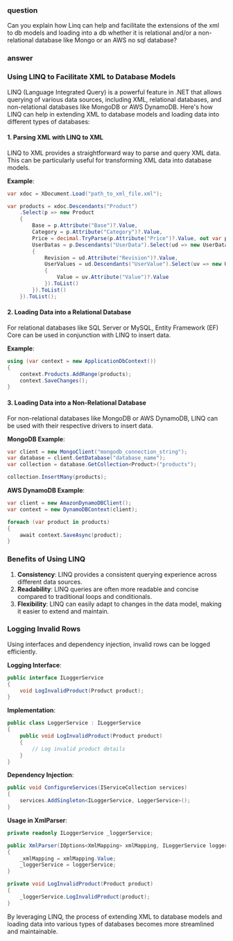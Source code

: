 ### question
Can you explain how Linq can help and facilitate the extensions of the xml to db models and loading into a db whether it is relational and/or a non-relational database like Mongo or an AWS no sql database?

### answer
### Using LINQ to Facilitate XML to Database Models

LINQ (Language Integrated Query) is a powerful feature in .NET that allows querying of various data sources, including XML, relational databases, and non-relational databases like MongoDB or AWS DynamoDB. Here's how LINQ can help in extending XML to database models and loading data into different types of databases:

#### 1. Parsing XML with LINQ to XML

LINQ to XML provides a straightforward way to parse and query XML data. This can be particularly useful for transforming XML data into database models.

**Example**:
```csharp
var xdoc = XDocument.Load("path_to_xml_file.xml");

var products = xdoc.Descendants("Product")
    .Select(p => new Product
    {
        Base = p.Attribute("Base")?.Value,
        Category = p.Attribute("Category")?.Value,
        Price = decimal.TryParse(p.Attribute("Price")?.Value, out var price) ? price : (decimal?)null,
        UserDatas = p.Descendants("UserData").Select(ud => new UserData
        {
            Revision = ud.Attribute("Revision")?.Value,
            UserValues = ud.Descendants("UserValue").Select(uv => new UserValue
            {
                Value = uv.Attribute("Value")?.Value
            }).ToList()
        }).ToList()
    }).ToList();
```

#### 2. Loading Data into a Relational Database

For relational databases like SQL Server or MySQL, Entity Framework (EF) Core can be used in conjunction with LINQ to insert data.

**Example**:
```csharp
using (var context = new ApplicationDbContext())
{
    context.Products.AddRange(products);
    context.SaveChanges();
}
```

#### 3. Loading Data into a Non-Relational Database

For non-relational databases like MongoDB or AWS DynamoDB, LINQ can be used with their respective drivers to insert data.

**MongoDB Example**:
```csharp
var client = new MongoClient("mongodb_connection_string");
var database = client.GetDatabase("database_name");
var collection = database.GetCollection<Product>("products");

collection.InsertMany(products);
```

**AWS DynamoDB Example**:
```csharp
var client = new AmazonDynamoDBClient();
var context = new DynamoDBContext(client);

foreach (var product in products)
{
    await context.SaveAsync(product);
}
```

### Benefits of Using LINQ

1. **Consistency**: LINQ provides a consistent querying experience across different data sources.
2. **Readability**: LINQ queries are often more readable and concise compared to traditional loops and conditionals.
3. **Flexibility**: LINQ can easily adapt to changes in the data model, making it easier to extend and maintain.

### Logging Invalid Rows

Using interfaces and dependency injection, invalid rows can be logged efficiently.

**Logging Interface**:
```csharp
public interface ILoggerService
{
    void LogInvalidProduct(Product product);
}
```

**Implementation**:
```csharp
public class LoggerService : ILoggerService
{
    public void LogInvalidProduct(Product product)
    {
        // Log invalid product details
    }
}
```

**Dependency Injection**:
```csharp
public void ConfigureServices(IServiceCollection services)
{
    services.AddSingleton<ILoggerService, LoggerService>();
}
```

**Usage in XmlParser**:
```csharp
private readonly ILoggerService _loggerService;

public XmlParser(IOptions<XmlMapping> xmlMapping, ILoggerService loggerService)
{
    _xmlMapping = xmlMapping.Value;
    _loggerService = loggerService;
}

private void LogInvalidProduct(Product product)
{
    _loggerService.LogInvalidProduct(product);
}
```

By leveraging LINQ, the process of extending XML to database models and loading data into various types of databases becomes more streamlined and maintainable.